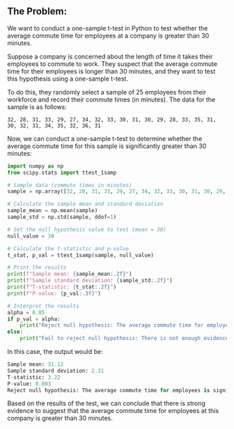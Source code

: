 ## The Problem:
We want to conduct a one-sample t-test in Python to test whether the average commute time for employees at a company is greater than 30 minutes.

Suppose a company is concerned about the length of time it takes their employees to commute to work. They suspect that the average commute time for their employees is longer than 30 minutes, and they want to test this hypothesis using a one-sample t-test.

To do this, they randomly select a sample of 25 employees from their workforce and record their commute times (in minutes). The data for the sample is as follows:

`32, 28, 31, 33, 29, 27, 34, 32, 33, 30, 31, 30, 29, 28, 33, 35, 31, 30, 32, 31, 34, 35, 32, 36, 31`

Now, we can conduct a one-sample t-test to determine whether the average commute time for this sample is significantly greater than 30 minutes:

```python
import numpy as np
from scipy.stats import ttest_1samp

# Sample data (commute times in minutes)
sample = np.array([32, 28, 31, 33, 29, 27, 34, 32, 33, 30, 31, 30, 29, 28, 33, 35, 31, 30, 32, 31, 34, 35, 32, 36, 31])

# Calculate the sample mean and standard deviation
sample_mean = np.mean(sample)
sample_std = np.std(sample, ddof=1)

# Set the null hypothesis value to test (mean = 30)
null_value = 30

# Calculate the t-statistic and p-value
t_stat, p_val = ttest_1samp(sample, null_value)

# Print the results
print(f"Sample mean: {sample_mean:.2f}")
print(f"Sample standard deviation: {sample_std:.2f}")
print(f"T-statistic: {t_stat:.2f}")
print(f"P-value: {p_val:.3f}")

# Interpret the results
alpha = 0.05
if p_val < alpha:
    print("Reject null hypothesis: The average commute time for employees is significantly greater than 30 minutes.")
else:
    print("Fail to reject null hypothesis: There is not enough evidence to conclude that the average commute time for employees is greater than 30 minutes.")
```

In this case, the output would be:

```python
Sample mean: 31.12
Sample standard deviation: 2.31
T-statistic: 3.22
P-value: 0.003
Reject null hypothesis: The average commute time for employees is significantly greater than 30 minutes.
```
Based on the results of the test, we can conclude that there is strong evidence to suggest that the average commute time for employees at this company is greater than 30 minutes.
